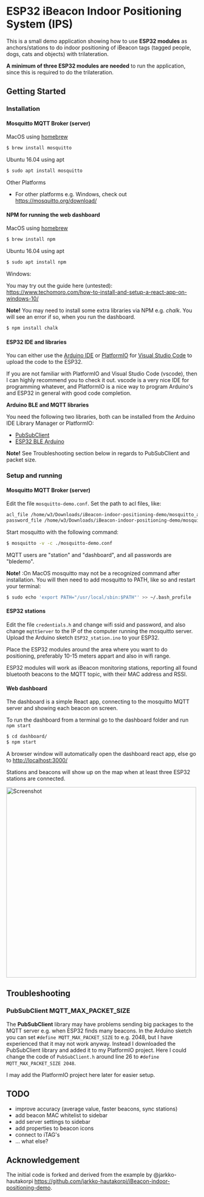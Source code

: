 # ESP32 iBeacon Indoor Positioning System (IPS)
This is a small demo application showing how to use **ESP32 modules** as anchors/stations to do indoor positioning of iBeacon tags (tagged people, dogs, cats and objects) with trilateration.

**A minimum of three ESP32 modules are needed** to run the application, since this is required to do the trilateration.


## Getting Started

### Installation

#### Mosquitto MQTT Broker (server)
MacOS using [homebrew](https://brew.sh)
```bash
$ brew install mosquitto
```

Ubuntu 16.04 using apt
```bash
$ sudo apt install mosquitto
```

Other Platforms
* For other platforms e.g. Windows, check out https://mosquitto.org/download/

#### NPM for running the web dashboard
MacOS using [homebrew](https://brew.sh)
```bash
$ brew install npm
```

Ubuntu 16.04 using apt
```bash
$ sudo apt install npm
```

Windows:

You may try out the guide here (untested): https://www.techomoro.com/how-to-install-and-setup-a-react-app-on-windows-10/

**Note!** You may need to install some extra libraries via NPM e.g. *chalk*. You will see an error if so, when you run the dashboard.

```bash
$ npm install chalk
```

#### ESP32 IDE and libraries
You can either use the [Arduino IDE](https://www.arduino.cc/en/Main/Software) or [PlatformIO](https://platformio.org) for [Visual Studio Code](https://code.visualstudio.com) to upload the code to the ESP32.

If you are not familiar with PlatformIO and Visual Studio Code (vscode), then I can highly recommend you to check it out. vscode is a very nice IDE for programming whatever, and PlatformIO is a nice way to program Arduino's and ESP32 in general with good code completion.

**Arduino BLE and MQTT libraries**

You need the following two libraries, both can be installed from the Arduino IDE Library Manager or PlatformIO:
* [PubSubClient](https://pubsubclient.knolleary.net)
* [ESP32 BLE Arduino](https://github.com/nkolban/ESP32_BLE_Arduino)

**Note!** See Troubleshooting section below in regards to PubSubClient and packet size.

### Setup and running
#### Mosquitto MQTT Broker (server)
Edit the file `mosquitto-demo.conf`. Set the path to acl files, like:

```bash
acl_file /home/w3/Downloads/iBeacon-indoor-positioning-demo/mosquitto_acl.config
password_file /home/w3/Downloads/iBeacon-indoor-positioning-demo/mosquitto_pw.config
```

Start mosquitto with the following command:
```bash
$ mosquitto -v -c ./mosquitto-demo.conf
```

MQTT users are "station" and "dashboard", and all passwords are "bledemo".

**Note!** :On MacOS mosquitto may not be a recognized command after installation. You will then need to add mosquitto to PATH, like so and restart your terminal:

```bash
$ sudo echo 'export PATH="/usr/local/sbin:$PATH"' >> ~/.bash_profile
```

#### ESP32 stations
Edit the file `credentials.h` and change wifi ssid and password, and also change `mqttServer` to the IP of the computer running the mosquitto server. Upload the Arduino sketch `ESP32_station.ino` to your ESP32.

Place the ESP32 modules around the area where you want to do positioning, preferably 10-15 meters appart and also in wifi range.

ESP32 modules will work as iBeacon monitoring stations, reporting all found bluetooth beacons to the MQTT topic, with their MAC address and RSSI.

#### Web dashboard

The dashboard is a simple React app, connecting to the mosquitto MQTT server and showing each beacon on screen.

To run the dashboard from a terminal go to the dashboard folder and run `npm start`
```bash
$ cd dashboard/
$ npm start
```

A browser window will automatically open the dashboard react app, else go to [http://localhost:3000/](http://localhost:3000/)

Stations and beacons will show up on the map when at least three ESP32 stations are connected.

<!-- ![Screenshot](screenshot.jpg) -->

<img src="screenshot.jpg" alt="Screenshot" width="500">

## Troubleshooting

### PubSubClient MQTT_MAX_PACKET_SIZE
The **PubSubClient** library may have problems sending big packages to the MQTT server e.g. when ESP32 finds many beacons. In the Arduino sketch you can set `#define MQTT_MAX_PACKET_SIZE` to e.g. 2048, but I have experienced that it may not work anyway. Instead I downloaded the PubSubClient library and added it to my PlatformIO project. Here I could change the code of `PubSubClient.h` around line 26 to `#define MQTT_MAX_PACKET_SIZE 2048`.

I may add the PlatformIO project here later for easier setup.

## TODO
* improve accuracy (average value, faster beacons, sync stations)
* add beacon MAC whitelist to sidebar
* add server settings to sidebar
* add properties to beacon icons
* connect to iTAG's
* ... what else?

## Acknowledgement
The initial code is forked and derived from the example by @jarkko-hautakorpi
https://github.com/jarkko-hautakorpi/iBeacon-indoor-positioning-demo.